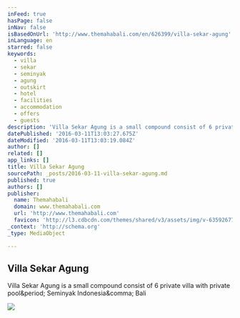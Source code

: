 ```yaml
---
inFeed: true
hasPage: false
inNav: false
isBasedOnUrl: 'http://www.themahabali.com/en/626399/villa-sekar-agung'
inLanguage: en
starred: false
keywords:
  - villa
  - sekar
  - seminyak
  - agung
  - outskirt
  - hotel
  - facilities
  - accommodation
  - offers
  - guests
description: '​Villa Sekar Agung is a small compound consist of 6 private villa with private pool. Seminyak Indonesia, Bali'
datePublished: '2016-03-11T13:03:27.675Z'
dateModified: '2016-03-11T13:03:19.084Z'
author: []
related: []
app_links: []
title: Villa Sekar Agung
sourcePath: _posts/2016-03-11-villa-sekar-agung.md
published: true
authors: []
publisher:
  name: Themahabali
  domain: www.themahabali.com
  url: 'http://www.themahabali.com'
  favicon: 'http://l3.cdbcdn.com/themes/shared/v3/assets/img/v-635926770992479107/nonicon.ico?f=18'
_context: 'http://schema.org'
_type: MediaObject

---
```

<article style=""><h1>Villa Sekar Agung</h1><p>​Villa Sekar Agung is a small compound consist of 6 private villa with private pool&amp;period; Seminyak Indonesia&amp;comma; Bali</p><img src="http://li3.cdbcdn.com/oh/6269db6e-5355-4ec6-943d-4d8bd32c2284.jpg?w=260&amp;h=176&amp;mode=crop&amp;f=20" /></article>